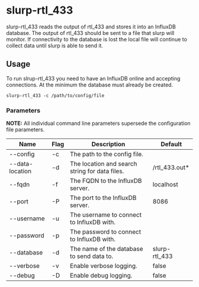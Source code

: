 # slurp-rtl_433
slurp-rtl_433 reads the output of rtl_433 and stores it into an InfluxDB database. The output of rtl_433 should be sent to a file that slurp will monitor. If connectivity to the database is lost the local file will continue to collect data until slurp is able to send it. 

## Usage
To run slrup-rtl_433 you need to have an InfluxDB online and accepting connections. At the minimum the database must already be created.

`slurp-rtl_433 -c /path/to/config/file`

### Parameters

**NOTE:** All individual command line parameters supersede the configuration file parameters.

|Name|Flag|Description|Default|
|----|----|-----------|-------|
|--config|-c|The path to the config file.||
|--data-location|-d|The location and search string for data files.|/rtl_433.out*|
|--fqdn|-f|The FQDN to the InfluxDB server.|localhost|
|--port|-P|The port to the InfluxDB server.|8086|
|--username|-u|The username to connect to InfluxDB with.||
|--password|-p|The password to connect to InfluxDB with.||
|--database|-d|The name of the database to send data to.|slurp-rtl_433|
|--verbose|-v|Enable verbose logging.|false|
|--debug|-D|Enable debug logging.|false|



